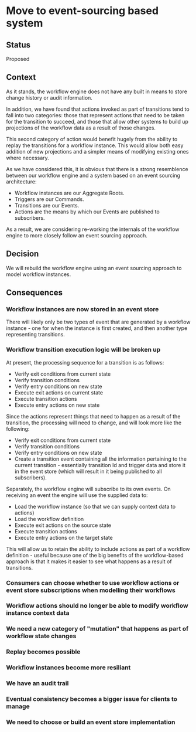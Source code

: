 # Move to event-sourcing based system

## Status

Proposed

## Context

As it stands, the workflow engine does not have any built in means to store change history or audit information.

In addition, we have found that actions invoked as part of transitions tend to fall into two categories: those that represent actions that need to be taken for the transition to succeed, and those that allow other systems to build up projections of the workflow data as a result of those changes.

This second category of action would benefit hugely from the ability to replay the transitions for a workflow instance. This would allow both easy addition of new projections and a simpler means of modifying existing ones where necessary.

As we have considered this, it is obvious that there is a strong resemblence between our workflow engine and a system based on an event sourcing architecture:
- Workflow instances are our Aggregate Roots.
- Triggers are our Commands.
- Transitions are our Events.
- Actions are the means by which our Events are published to subscribers.

As a result, we are considering re-working the internals of the workflow engine to more closely follow an event sourcing approach.

## Decision

We will rebuild the workflow engine using an event sourcing approach to model workflow instances.

## Consequences

### Workflow instances are now stored in an event store

There will likely only be two types of event that are generated by a workflow instance - one for when the instance is first created, and then another type representing transitions.

### Workflow transition execution logic will be broken up

At present, the processing sequence for a transition is as follows:
- Verify exit conditions from current state
- Verify transition conditions
- Verify entry conditions on new state
- Execute exit actions on current state
- Execute transition actions
- Execute entry actions on new state

Since the actions represent things that need to happen as a result of the transition, the processing will need to change, and will look more like the following:
- Verify exit conditions from current state
- Verify transition conditions
- Verify entry conditions on new state
- Create a transition event containing all the information pertaining to the current transition - essentially transition Id and trigger data and store it in the event store (which will result in it being published to all subscribers).

Separately, the workflow engine will subscribe to its own events. On receiving an event the engine will use the supplied data to:
- Load the workflow instance (so that we can supply context data to actions)
- Load the workflow definition
- Execute exit actions on the source state
- Execute transition actions
- Execute entry actions on the target state

This will allow us to retain the ability to include actions as part of a workflow definition - useful because one of the big benefits of the workflow-based approach is that it makes it easier to see what happens as a result of transitions.

### Consumers can choose whether to use workflow actions or event store subscriptions when modelling their workflows



### Workflow actions should no longer be able to modify workflow instance context data



### We need a new category of "mutation" that happens as part of workflow state changes



### Replay becomes possible



### Workflow instances become more resiliant



### We have an audit trail


### Eventual consistency becomes a bigger issue for clients to manage


### We need to choose or build an event store implementation




